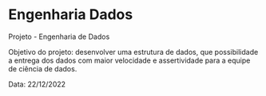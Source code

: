 # Engenharia Dados
Projeto - Engenharia de Dados

  Objetivo do projeto: desenvolver uma estrutura de dados, que possibilidade a entrega dos dados com maior velocidade e assertividade para a equipe de ciência de dados.

  Data: 22/12/2022
